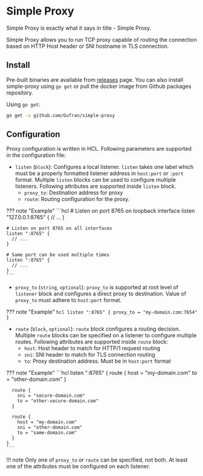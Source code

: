 # Simple Proxy

Simple Proxy is exactly what it says in title - Simple Proxy.

Simple Proxy allows you to run TCP proxy capable of routing the connection based on HTTP Host header or SNI hostname in TLS connection.

## Install

Pre-built binaries are available from [releases][] page. You can also install simple-proxy using `go get` or pull the docker image from Github packages repository.

Using `go get`:

```sh
go get -u github.com/Gufran/simple-proxy
```

[releases]: https://github.com/Gufran/simple-proxy/releases


## Configuration

Proxy configuration is written in HCL. Following parameters are supported in the configuration file:

 - `listen` (`block`): Configures a local listener. `listen` takes one label which must be a properly formatted listener address in `host:port` or `:port` format.
   Multiple `listen` blocks can be used to configure multiple listeners. Following attributes are supported inside `listen` block.
    - `proxy_to`: Destination address for proxy
    - `route`: Routing configuration for the proxy.

??? note "Example"
    ```hcl
    # Listen on port 8765 on loopback interface
    listen "127.0.0.1:8765" {
      // ...
    }

    # Listen on port 8765 on all interfaces
    listen ":8765" {
      // ...
    }

    # Same port can be used multiple times
    listen ":8765" {
      // ...
    }
    ```

 - `proxy_to` (`string`, `optional`): `proxy_to` is supported at root level of `listener` block and configures a direct proxy to destination.
   Value of `proxy_to` must adhere to `host:port` format.

??? note "Example"
    ```hcl
    listen ":8765" {
      proxy_to = "my-domain.com:7654"
    }
    ```

 - `route` (`block`, `optional`): `route` block configures a routing decision. Multiple `route` blocks can be specified on a listener to configure multiple routes.
   Following attributes are supported inside `route` block:
    - `host`: Host header to match for HTTP/1 request routing
    - `sni`: SNI header to match for TLS connection routing
    - `to`: Proxy destination address. Must be in `host:port` format


??? note "Example"
    ```hcl
    listen ":8765" {
      route {
        host = "my-domain.com"
        to = "other-domain.com"
      }
      
      route {
        sni = "secure-domain.com"
        to = "other-secure-domain.com"
      }
      
      route {
        host = "my-domain.com"
        sni = "other-domain.com"
        to = "same-domain.com"
      }
    }
    ```

!!! note
    Only one of `proxy_to` or `route` can be specified, not both. At least one of the attributes must be configured on each listener.

